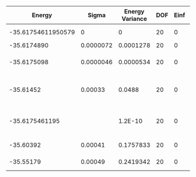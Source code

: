 | Energy             | Sigma     | Energy Variance | DOF | Einf | Method                                | Data Repository |
|--------------------|-----------|-----------------|-----|------|---------------------------------------|-----------------|
| -35.61754611950579 | 0         | 0               | 20  | 0    | Exact diagonalization                 | N/A             |
| -35.6174890        | 0.0000072 | 0.0001278       | 20  | 0    | RNN                                   |                 |
| -35.6175098        | 0.0000046 | 0.0000534       | 20  | 0    | RNN + translational symmetry          |                 |
| -35.61452          | 0.00033   | 0.0488          | 20  | 0    | VMC with projected fermions + Jastrow |                 |
| -35.6175461195     |           | 1.2E-10         | 20  | 0    | DMRG (max truncation error ~ 1.0E-13) |                 |
| -35.60392          | 0.00041   | 0.1757833       | 20  | 0    | RBM (alpha = 1)                       |                 |
| -35.55179          | 0.00049   | 0.2419342       | 20  | 0    | Jastrow baseline                      |                 |
